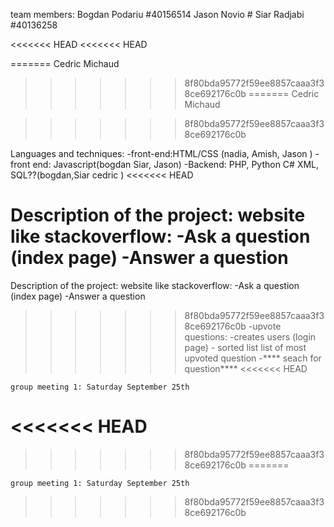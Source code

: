 



team members:
    Bogdan Podariu #40156514
    Jason Novio #
    Siar Radjabi #40136258
    
<<<<<<< HEAD
<<<<<<< HEAD

=======
    Cedric Michaud
    
    
>>>>>>> 8f80bda95772f59ee8857caaa3f38ce692176c0b
=======
    Cedric Michaud
    
    
>>>>>>> 8f80bda95772f59ee8857caaa3f38ce692176c0b

Languages and techniques:
    -front-end:HTML/CSS (nadia, Amish, Jason )
    -front end: Javascript(bogdan Siar, Jason)
    -Backend: PHP, Python C# XML, SQL??(bogdan,Siar cedric )
<<<<<<< HEAD

Description of the project:
    website like stackoverflow:
        -Ask a question (index page)
        -Answer a question
=======
    
Description of the project:
    website like stackoverflow:
        -Ask a question (index page) 
        -Answer a question 
>>>>>>> 8f80bda95772f59ee8857caaa3f38ce692176c0b
        -upvote questions:
        -creates users (login page)
        - sorted list list of most upvoted question
        -**** seach for question****
<<<<<<< HEAD

    group meeting 1: Saturday September 25th
    
<<<<<<< HEAD
=======
    

>>>>>>> 8f80bda95772f59ee8857caaa3f38ce692176c0b
=======
        
    group meeting 1: Saturday September 25th
    
    

>>>>>>> 8f80bda95772f59ee8857caaa3f38ce692176c0b
